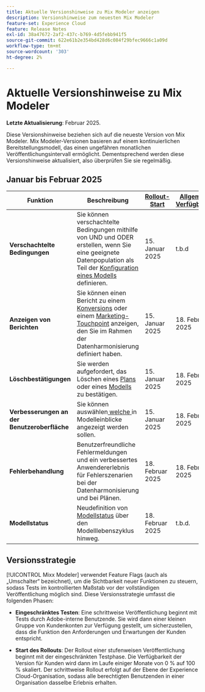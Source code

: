 ```yaml
---
title: Aktuelle Versionshinweise zu Mix Modeler anzeigen
description: Versionshinweise zum neuesten Mix Modeler
feature-set: Experience Cloud
feature: Release Notes
exl-id: 38a47672-2af2-437c-b769-4d5febb941f5
source-git-commit: 622e61b2e354bd428d6c084f29bfec9666c1a09d
workflow-type: tm+mt
source-wordcount: '303'
ht-degree: 2%

---
```


# Aktuelle Versionshinweise zu Mix Modeler

**Letzte Aktualisierung**: Februar 2025.

Diese Versionshinweise beziehen sich auf die neueste Version von Mix Modeler. Mix Modeler-Versionen basieren auf einem kontinuierlichen Bereitstellungsmodell, das einen ungefähren monatlichen Veröffentlichungsintervall ermöglicht. Dementsprechend werden diese Versionshinweise aktualisiert, also überprüfen Sie sie regelmäßig.

## Januar bis Februar 2025

| Funktion | Beschreibung | [Rollout-Start](#release-strategy) | [Allgemeine Verfügbarkeit](#release-strategy) |
|---|---|---|---|
| **Verschachtelte Bedingungen** | Sie können verschachtelte Bedingungen mithilfe von UND und ODER erstellen, wenn Sie eine geeignete Datenpopulation als Teil der [Konfiguration eines Modells](/help/models/build.md#configure) definieren. | 15. Januar 2025 | t.b.d |
| **Anzeigen von Berichten** | Sie können einen Bericht zu einem [Konversions](/help/harmonize-data/conversions.md#view-report) oder einem [Marketing-Touchpoint](/help/harmonize-data/marketing-touchpoints.md#view-report) anzeigen, den Sie im Rahmen der Datenharmonisierung definiert haben. | 15. Januar 2025 | 18. Februar 2025 |
| **Löschbestätigungen** | Sie werden aufgefordert, das Löschen eines [Plans](/help/plans/overview.md#delete-plans) oder eines [Modells](/help/models/overview.md#delete-models) zu bestätigen. | 15. Januar 2025 | 18. Februar 2025 |
| **Verbesserungen an der Benutzeroberfläche** | Sie können auswählen[ welche ](/help/models/insights.md#factors-beta) in Modelleinblicke angezeigt werden sollen. | 15. Januar 2025 | 18. Februar 2025 |
| **Fehlerbehandlung** | Benutzerfreundliche Fehlermeldungen und ein verbessertes Anwendererlebnis für Fehlerszenarien bei der Datenharmonisierung und bei Plänen. | 18. Februar 2025 | 18. Februar 2025 |
| **Modellstatus** | Neudefinition von [Modellstatus](/help/models/overview.md#manage-models) über den Modelllebenszyklus hinweg. | 18. Februar 2025 | t.b.d. |


## Versionsstrategie

[!UICONTROL Mixx Modeler] verwendet Feature Flags (auch als „Umschalter“ bezeichnet), um die Sichtbarkeit neuer Funktionen zu steuern, sodass Tests im kontrollierten Maßstab vor der vollständigen Veröffentlichung möglich sind. Diese Versionsstrategie umfasst die folgenden Phasen:

* **Eingeschränktes Testen**: Eine schrittweise Veröffentlichung beginnt mit Tests durch Adobe-interne Benutzende. Sie wird dann einer kleinen Gruppe von Kundenkonten zur Verfügung gestellt, um sicherzustellen, dass die Funktion den Anforderungen und Erwartungen der Kunden entspricht.

* **Start des Rollouts**: Der Rollout einer stufenweisen Veröffentlichung beginnt mit der eingeschränkten Testphase. Die Verfügbarkeit der Version für Kunden wird dann im Laufe einiger Monate von 0 % auf 100 % skaliert. Der schrittweise Rollout erfolgt auf der Ebene der Experience Cloud-Organisation, sodass alle berechtigten Benutzenden in einer Organisation dasselbe Erlebnis erhalten.
